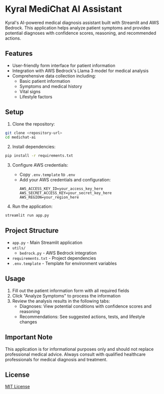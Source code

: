 # Kyral MediChat AI Assistant

Kyral's AI-powered medical diagnosis assistant built with Streamlit and AWS Bedrock. This application helps analyze patient symptoms and provides potential diagnoses with confidence scores, reasoning, and recommended actions.

## Features

- User-friendly form interface for patient information
- Integration with AWS Bedrock's Llama 3 model for medical analysis
- Comprehensive data collection including:
  - Basic patient information
  - Symptoms and medical history
  - Vital signs
  - Lifestyle factors

## Setup

1. Clone the repository:
```bash
git clone <repository-url>
cd medichat-ai
```

2. Install dependencies:
```bash
pip install -r requirements.txt
```

3. Configure AWS credentials:
   - Copy `.env.template` to `.env`
   - Add your AWS credentials and configuration:
     ```
     AWS_ACCESS_KEY_ID=your_access_key_here
     AWS_SECRET_ACCESS_KEY=your_secret_key_here
     AWS_REGION=your_region_here
     ```

4. Run the application:
```bash
streamlit run app.py
```

## Project Structure

- `app.py` - Main Streamlit application
- `utils/`
  - `bedrock.py` - AWS Bedrock integration
- `requirements.txt` - Project dependencies
- `.env.template` - Template for environment variables

## Usage

1. Fill out the patient information form with all required fields
2. Click "Analyze Symptoms" to process the information
3. Review the analysis results in the following tabs:
   - Diagnoses: View potential conditions with confidence scores and reasoning
   - Recommendations: See suggested actions, tests, and lifestyle changes

## Important Note

This application is for informational purposes only and should not replace professional medical advice. Always consult with qualified healthcare professionals for medical diagnosis and treatment.

## License

[MIT License](LICENSE)
